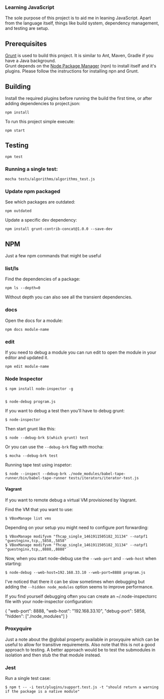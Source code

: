 ### Learning JavaScript
The sole purpose of this project is to aid me in leaning JavaScript. Apart from the language itself, things like build system, dependency management, 
and testing are setup.

## Prerequisites
[Grunt](http://gruntjs.com/) is used to build this project. It is similar to Ant, Maven, Gradle if you have a Java background.   
Grunt depends on the [Node Package Manager](https://npmjs.org/) (npn) to install itself and it's plugins. Please follow the instructions
for installing npn and Grunt.

## Building
Install the required plugins before running the build the first time, or after adding dependencies to project.json:

    npm install

To run this project simple execute:

    npm start

## Testing

    npm test

### Running a single test:

    mocha tests/algorithms/algorithms_test.js


### Update npm packaged
See which packages are outdated:

    npm outdated

Update a specific dev dependency:

    npm install grunt-contrib-concat@1.0.0 --save-dev


## NPM
Just a few npm commands that might be useful

### list/ls
Find the dependencies of a package:

    npm ls --depth=0

Without depth you can also see all the transient dependencies.

### docs
Open the docs for a module:

    npm docs module-name

### edit
If you need to debug a module you can run edit to open the module in your editor and
updated it.

    npm edit module-name


### Node Inspector

    $ npm install node-inspector -g


    $ node-debug program.js


If you want to debug a test then you'll have to debug grunt:

    $ node-inspector


Then start grunt like this:


    $ node --debug-brk $(which grunt) test

Or you can use the `--debug-brk` flag with mocha:

    $ mocha --debug-brk test


Running tape test using inspetor:

    $ node --inspect --debug-brk ./node_modules/babel-tape-runner/bin/babel-tape-runner tests/iterators/iterator-test.js

#### Vagrant
If you want to remote debug a virtual VM provisioned by Vagrant.

Find the VM that you want to use:

    $ VBoxManage list vms

Depending on your setup you might need to configure port forwarding:


    $ VBoxManage modifyvm "fhcap_single_1461911505182_31134" --natpf1 "guestnginx,tcp,,5858,,5858"
    $ VBoxManage modifyvm "fhcap_single_1461911505182_31134" --natpf1 "guestnginx,tcp,,8888,,8888"


Now, when you start node-debug use the ```--web-port``` and ```--web-host```  when starting:


    $ node-debug --web-host=192.168.33.10 --web-port=8888 program.js

I've noticed that there it can be slow sometimes when debugging but adding the `--hidden node_modules` option seems to improve performance.

If you find yourself debugging often you can create an ~/.node-inspectorrc file with your node-inspector configuration:

{
  "web-port": 8888,
  "web-host": "192.168.33.10",
  "debug-port": 5858,
  "hidden": ["./node_modules"]
}


### Proxyquire
Just a note about the @global property available in proxyquire which can be useful to allow for transitive requirements. Also note that this is not a
good approach to testing. A better approach would be to test the submodules in isolation and then stub the that module instead.

### Jest
Run a single test case:
```console
$ npm t -- -i test/plugins/support.test.js -t "should return a warning if the package is a native module"
```
